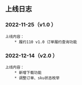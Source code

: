 ## 上线日志

### 2022-11-25（v1.0 ）

    上线内容：
        * 履约110 v1.0 订单履约查询功能

### 2022-12-14（v2.0 ）

    上线内容：
        * 新增下载功能
        * 调整订单、sku状态枚举
